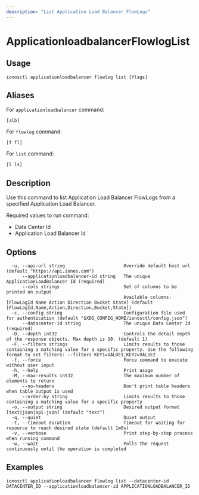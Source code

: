 ```yaml
---
description: "List Application Load Balancer FlowLogs"
---
```


# ApplicationloadbalancerFlowlogList

## Usage

```text
ionosctl applicationloadbalancer flowlog list [flags]
```

## Aliases

For `applicationloadbalancer` command:

```text
[alb]
```

For `flowlog` command:

```text
[f fl]
```

For `list` command:

```text
[l ls]
```

## Description

Use this command to list Application Load Balancer FlowLogs from a specified Application Load Balancer.

Required values to run command:

* Data Center Id
* Application Load Balancer Id

## Options

```text
  -u, --api-url string                      Override default host url (default "https://api.ionos.com")
      --applicationloadbalancer-id string   The unique ApplicationLoadBalancer Id (required)
      --cols strings                        Set of columns to be printed on output 
                                            Available columns: [FlowLogId Name Action Direction Bucket State] (default [FlowLogId,Name,Action,Direction,Bucket,State])
  -c, --config string                       Configuration file used for authentication (default "$XDG_CONFIG_HOME/ionosctl/config.json")
      --datacenter-id string                The unique Data Center Id (required)
  -D, --depth int32                         Controls the detail depth of the response objects. Max depth is 10. (default 1)
  -F, --filters strings                     Limits results to those containing a matching value for a specific property. Use the following format to set filters: --filters KEY1=VALUE1,KEY2=VALUE2
  -f, --force                               Force command to execute without user input
  -h, --help                                Print usage
  -M, --max-results int32                   The maximum number of elements to return
      --no-headers                          Don't print table headers when table output is used
      --order-by string                     Limits results to those containing a matching value for a specific property
  -o, --output string                       Desired output format [text|json|api-json] (default "text")
  -q, --quiet                               Quiet output
  -t, --timeout duration                    Timeout for waiting for resource to reach desired state (default 1m0s)
  -v, --verbose                             Print step-by-step process when running command
  -w, --wait                                Polls the request continuously until the operation is completed
```

## Examples

```text
ionosctl applicationloadbalancer flowlog list --datacenter-id DATACENTER_ID --applicationloadbalancer-id APPLICATIONLOADBALANCER_ID
```

